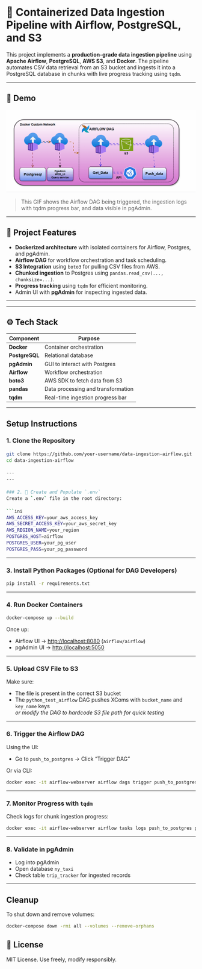 # 🚀 Containerized Data Ingestion Pipeline with Airflow, PostgreSQL, and S3

This project implements a **production-grade data ingestion pipeline** using **Apache Airflow**, **PostgreSQL**, **AWS S3**, and **Docker**. The pipeline automates CSV data retrieval from an S3 bucket and ingests it into a PostgreSQL database in chunks with live progress tracking using `tqdm`.

---

## 🎥 Demo

![Ingestion Pipeline Demo](media/airflow_ingestion.gif)

> This GIF shows the Airflow DAG being triggered, the ingestion logs with tqdm progress bar, and data visible in pgAdmin.

---

## 🔧 Project Features

- **Dockerized architecture** with isolated containers for Airflow, Postgres, and pgAdmin.
- **Airflow DAG** for workflow orchestration and task scheduling.
- **S3 Integration** using `boto3` for pulling CSV files from AWS.
- **Chunked ingestion** to Postgres using `pandas.read_csv(..., chunksize=...)`.
- **Progress tracking** using `tqdm` for efficient monitoring.
- Admin UI with **pgAdmin** for inspecting ingested data.

---

---

## ⚙️ Tech Stack

| Component       | Purpose                          |
|----------------|----------------------------------|
| **Docker**      | Container orchestration          |
| **PostgreSQL**  | Relational database              |
| **pgAdmin**     | GUI to interact with Postgres    |
| **Airflow**     | Workflow orchestration           |
| **boto3**       | AWS SDK to fetch data from S3    |
| **pandas**      | Data processing and transformation |
| **tqdm**        | Real-time ingestion progress bar |

---

## Setup Instructions

### 1. Clone the Repository

```bash
git clone https://github.com/your-username/data-ingestion-airflow.git
cd data-ingestion-airflow

---
---

### 2. 🧪 Create and Populate `.env`
Create a `.env` file in the root directory:

```ini
AWS_ACCESS_KEY=your_aws_access_key
AWS_SECRET_ACCESS_KEY=your_aws_secret_key
AWS_REGION_NAME=your_region
POSTGRES_HOST=airflow
POSTGRES_USER=your_pg_user
POSTGRES_PASS=your_pg_password
```

---

### 3. Install Python Packages (Optional for DAG Developers)
```bash
pip install -r requirements.txt
```

---

### 4. Run Docker Containers
```bash
docker-compose up --build
```

Once up:
- Airflow UI → [http://localhost:8080](http://localhost:8080) (`airflow/airflow`)
- pgAdmin UI → [http://localhost:5050](http://localhost:5050)

---

### 5. Upload CSV File to S3
Make sure:
- The file is present in the correct S3 bucket
- The `python_test_airflow` DAG pushes XComs with `bucket_name` and `key_name` keys  
  _or modify the DAG to hardcode S3 file path for quick testing_

---

### 6. Trigger the Airflow DAG

Using the UI:
- Go to `push_to_postgres` → Click “Trigger DAG”

Or via CLI:
```bash
docker exec -it airflow-webserver airflow dags trigger push_to_postgres
```

---

### 7. Monitor Progress with `tqdm`

Check logs for chunk ingestion progress:
```bash
docker exec -it airflow-webserver airflow tasks logs push_to_postgres push_data
```

---

### 8. Validate in pgAdmin

- Log into pgAdmin
- Open database `ny_taxi`
- Check table `trip_tracker` for ingested records

---

## Cleanup

To shut down and remove volumes:
```bash
docker-compose down -rmi all --volumes --remove-orphans
```

## 📄 License

MIT License. Use freely, modify responsibly.


